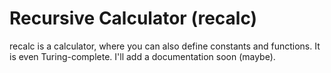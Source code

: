 # Recursive Calculator (recalc)
recalc is a calculator, where you can also define constants and functions. It is even Turing-complete. I'll add a documentation soon (maybe).

